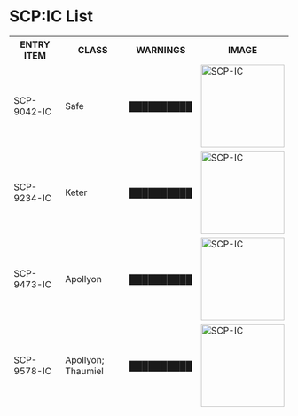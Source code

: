 <!DOCTYPE html>
<html lang="en">
<body>
    <h1>SCP:IC List</h1>
    <table>
        <thead>
            <tr>
                <th>ENTRY ITEM</th>
                <th>CLASS</th>
                <th>WARNINGS</th>
                <th>IMAGE</th>
            </tr>
            <tr>
                <td>SCP-9042-IC</td>
                <td>Safe</td>
                <td>██████████</td>
                <td><img src="https://img.shields.io/badge/SCP-IC-000000?style=for-the-badge&labelColor=000000&color=ffffff" title="SCP-IC" alt="SCP-IC" width="150"/></td>
            </tr>
            <tr>
                <td>SCP-9234-IC</td>
                <td>Keter</td>
                <td>██████████</td>
                <td><img src="https://img.shields.io/badge/SCP-IC-000000?style=for-the-badge&labelColor=000000&color=ffffff" title="SCP-IC" alt="SCP-IC" width="150"/></td>
            </tr>
            <tr>
                <td>SCP-9473-IC</td>
                <td>Apollyon</td>
                <td>██████████</td>
                <td><img src="https://img.shields.io/badge/SCP-IC-000000?style=for-the-badge&labelColor=000000&color=ffffff" title="SCP-IC" alt="SCP-IC" width="150"/></td>
            </tr>
            <tr>
                <td>SCP-9578-IC</td>
                <td>Apollyon; Thaumiel</td>
                <td>██████████</td>
                <td><img src="https://img.shields.io/badge/SCP-IC-000000?style=for-the-badge&labelColor=000000&color=ffffff" title="SCP-IC" alt="SCP-IC" width="150"/></td>
            </tr>
        </thead>
    </table>
</body>
</html>
